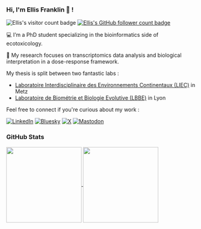 ### Hi, I'm Ellis Franklin 🧙 !

<!-- badges: start -->
![Ellis's visitor count badge](https://visitor-badge.laobi.icu/badge?page_id=ellfran-7.ellfran-7) [![Ellis's GitHub follower count badge](https://img.shields.io/github/followers/ellfran-7?label=Follow&style=social)](https://github.com/ellfran-7) 
<!-- badges: end -->

💻 I’m a PhD student specializing in the bioinformatics side of ecotoxicology.

🧬 My research focuses on transcriptomics data analysis and biological interpretation in a dose-response framework.

My thesis is split between two fantastic labs : 

- [Laboratoire Interdisciplinaire des Environnements Continentaux (LIEC)](https://liec.univ-lorraine.fr/) in Metz 
- [Laboratoire de Biométrie et Biologie Evolutive (LBBE)](https://lbbe-web.univ-lyon1.fr/fr) in Lyon


Feel free to connect if you're curious about my work :

[![LinkedIn](https://img.shields.io/badge/linkedin-%230077B5.svg?style=for-the-badge&logo=linkedin&logoColor=white)](https://www.linkedin.com/in/ellis-franklin-6188831ba/) [![Bluesky](https://img.shields.io/badge/Bluesky-0285FF?style=for-the-badge&logo=Bluesky&logoColor=white)](https://bsky.app/profile/elfrank7.bsky.social) [![X](https://img.shields.io/badge/X-%23000000.svg?style=for-the-badge&logo=X&logoColor=white)](https://x.com/elffran7) [![Mastodon](https://img.shields.io/badge/-MASTODON-%23563ACC?style=for-the-badge&logo=mastodon&logoColor=white)](https://fosstodon.org/@elfrank) 



### GitHub Stats

<!--
[![Ellis's GitHub stats](https://github-readme-stats.vercel.app/api?username=ellfran-7&theme=transparent)](https://github.com/anuraghazra/github-readme-stats) [![Ellis's Top Langs](https://github-readme-stats.vercel.app/api/top-langs/?username=ellfran-7)](https://github.com/anuraghazra/github-readme-stats)
-->

<a href="https://github.com/anuraghazra/github-readme-stats">
  <img height=200 align="center" src="https://github-readme-stats.vercel.app/api?username=ellfran-7&theme=transparent" />
</a>
<a href="https://github.com/anuraghazra/convoychat">
  <img height=200 align="center" src="https://github-readme-stats.vercel.app/api/top-langs?username=ellfran-7&theme=transparent&layout=compact&langs_count=8&card_width=320" />
</a>


<!---
ellfran-7/ellfran-7 is a ✨ special ✨ repository because its `README.md` (this file) appears on your GitHub profile.
You can click the Preview link to take a look at your changes.
--->